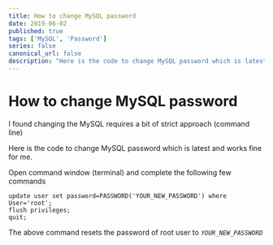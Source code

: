 ```yaml
---
title: How to change MySQL password
date: 2019-06-02
published: true
tags: ['MySQL', 'Password']
series: false
canonical_url: false
description: "Here is the code to change MySQL password which is latest and works fine for me."
---
```


How to change MySQL password
============================

I found changing the MySQL requires a bit of strict approach (command line)

Here is the code to change MySQL password which is latest and works fine for me.

Open command window (terminal) and complete the following few commands

    update user set password=PASSWORD('YOUR_NEW_PASSWORD') where User='root';
    flush privileges;
    quit;
    

The above command resets the password of root user to _`YOUR_NEW_PASSWORD`_

